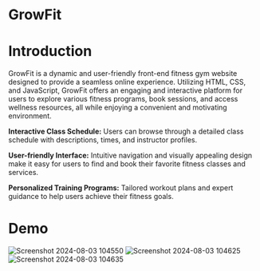 # GrowFit

# Introduction
GrowFit is a dynamic and user-friendly front-end fitness gym website designed to provide a seamless online experience. Utilizing HTML, CSS, and JavaScript, GrowFit offers an engaging and interactive platform for users to explore various fitness programs, book sessions, and access wellness resources, all while enjoying a convenient and motivating environment.

**Interactive Class Schedule:** Users can browse through a detailed class schedule with descriptions, times, and instructor profiles.

**User-friendly Interface:** Intuitive navigation and visually appealing design make it easy for users to find and book their favorite fitness classes and services.

**Personalized Training Programs:** Tailored workout plans and expert guidance to help users achieve their fitness goals.

# Demo
![Screenshot 2024-08-03 104550](https://github.com/user-attachments/assets/647ae8b2-10bb-46b2-846b-223b2c71df9d)
![Screenshot 2024-08-03 104625](https://github.com/user-attachments/assets/5581a39a-e3b2-4ab8-b9d3-220f4bb873dd)
![Screenshot 2024-08-03 104635](https://github.com/user-attachments/assets/7b0fed08-7c9c-4320-9e6c-683bd7298a68)
